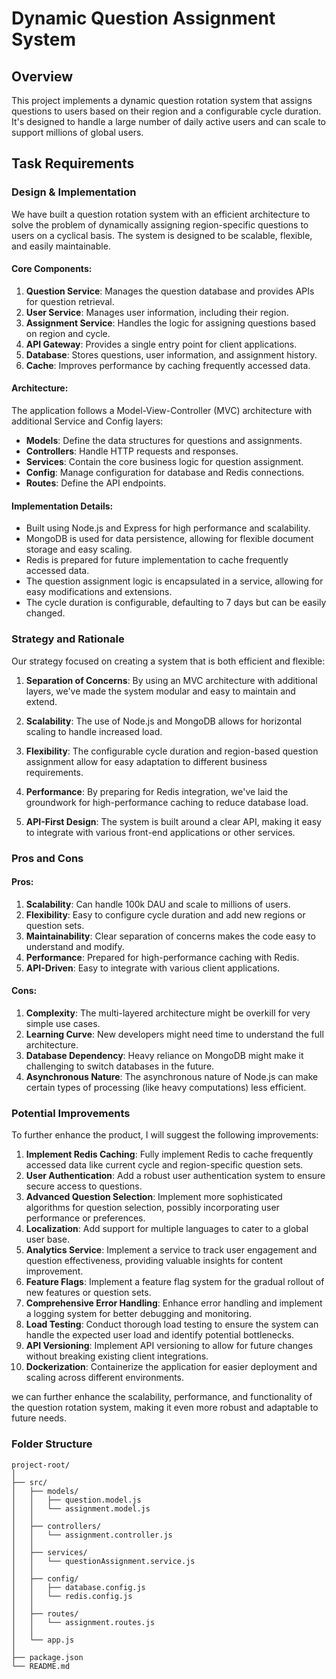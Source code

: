 # Dynamic Question Assignment System

## Overview

This project implements a dynamic question rotation system that assigns questions to users based on their region and a configurable cycle duration. It's designed to handle a large number of daily active users and can scale to support millions of global users.

## Task Requirements

### Design & Implementation

We have built a question rotation system with an efficient architecture to solve the problem of dynamically assigning region-specific questions to users on a cyclical basis. The system is designed to be scalable, flexible, and easily maintainable.

#### Core Components:

1. **Question Service**: Manages the question database and provides APIs for question retrieval.
2. **User Service**: Manages user information, including their region.
3. **Assignment Service**: Handles the logic for assigning questions based on region and cycle.
4. **API Gateway**: Provides a single entry point for client applications.
5. **Database**: Stores questions, user information, and assignment history.
6. **Cache**: Improves performance by caching frequently accessed data.

#### Architecture:

The application follows a Model-View-Controller (MVC) architecture with additional Service and Config layers:

- **Models**: Define the data structures for questions and assignments.
- **Controllers**: Handle HTTP requests and responses.
- **Services**: Contain the core business logic for question assignment.
- **Config**: Manage configuration for database and Redis connections.
- **Routes**: Define the API endpoints.

#### Implementation Details:

- Built using Node.js and Express for high performance and scalability.
- MongoDB is used for data persistence, allowing for flexible document storage and easy scaling.
- Redis is prepared for future implementation to cache frequently accessed data.
- The question assignment logic is encapsulated in a service, allowing for easy modifications and extensions.
- The cycle duration is configurable, defaulting to 7 days but can be easily changed.

### Strategy and Rationale

Our strategy focused on creating a system that is both efficient and flexible:

1. **Separation of Concerns**: By using an MVC architecture with additional layers, we've made the system modular and easy to maintain and extend.

2. **Scalability**: The use of Node.js and MongoDB allows for horizontal scaling to handle increased load.

3. **Flexibility**: The configurable cycle duration and region-based question assignment allow for easy adaptation to different business requirements.

4. **Performance**: By preparing for Redis integration, we've laid the groundwork for high-performance caching to reduce database load.

5. **API-First Design**: The system is built around a clear API, making it easy to integrate with various front-end applications or other services.

### Pros and Cons

#### Pros:

1. **Scalability**: Can handle 100k DAU and scale to millions of users.
2. **Flexibility**: Easy to configure cycle duration and add new regions or question sets.
3. **Maintainability**: Clear separation of concerns makes the code easy to understand and modify.
4. **Performance**: Prepared for high-performance caching with Redis.
5. **API-Driven**: Easy to integrate with various client applications.

#### Cons:

1. **Complexity**: The multi-layered architecture might be overkill for very simple use cases.
2. **Learning Curve**: New developers might need time to understand the full architecture.
3. **Database Dependency**: Heavy reliance on MongoDB might make it challenging to switch databases in the future.
4. **Asynchronous Nature**: The asynchronous nature of Node.js can make certain types of processing (like heavy computations) less efficient.

### Potential Improvements

To further enhance the product, I will suggest the following improvements:

1. **Implement Redis Caching**: Fully implement Redis to cache frequently accessed data like current cycle and region-specific question sets.
2. **User Authentication**: Add a robust user authentication system to ensure secure access to questions.
3. **Advanced Question Selection**: Implement more sophisticated algorithms for question selection, possibly incorporating user performance or preferences.
4. **Localization**: Add support for multiple languages to cater to a global user base.
5. **Analytics Service**: Implement a service to track user engagement and question effectiveness, providing valuable insights for content improvement.
6. **Feature Flags**: Implement a feature flag system for the gradual rollout of new features or question sets.
7. **Comprehensive Error Handling**: Enhance error handling and implement a logging system for better debugging and monitoring.
8. **Load Testing**: Conduct thorough load testing to ensure the system can handle the expected user load and identify potential bottlenecks.
9. **API Versioning**: Implement API versioning to allow for future changes without breaking existing client integrations.
10. **Dockerization**: Containerize the application for easier deployment and scaling across different environments.

we can further enhance the scalability, performance, and functionality of the question rotation system, making it even more robust and adaptable to future needs.

### Folder Structure
```
project-root/
│
├── src/
│   ├── models/
│   │   ├── question.model.js
│   │   └── assignment.model.js
│   │
│   ├── controllers/
│   │   └── assignment.controller.js
│   │
│   ├── services/
│   │   └── questionAssignment.service.js
│   │
│   ├── config/
│   │   ├── database.config.js
│   │   └── redis.config.js
│   │
│   ├── routes/
│   │   └── assignment.routes.js
│   │
│   └── app.js
│
├── package.json
└── README.md
```
